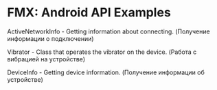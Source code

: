 # FMX: Android API Examples
ActiveNetworkInfo - Getting information about connecting. (Получение информации о подключении)

Vibrator - Class that operates the vibrator on the device. (Работа с вибрацией на устройстве)

DeviceInfo - Getting device information. (Получение информации об устройстве)